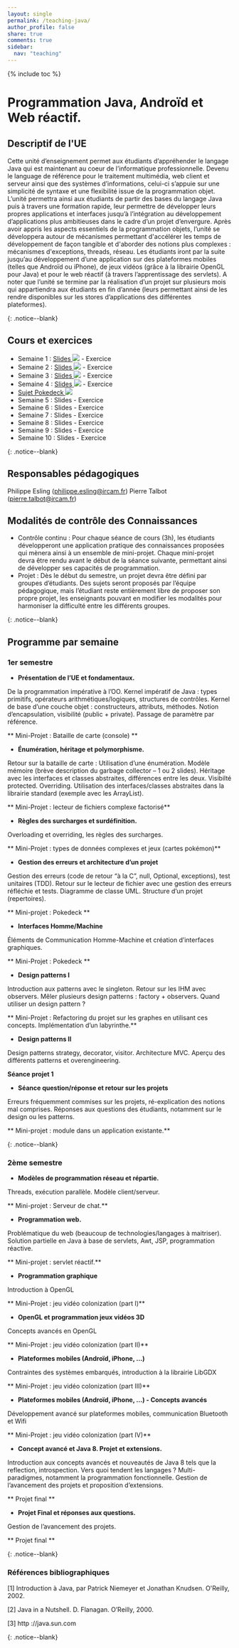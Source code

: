 ```yaml
---
layout: single
permalink: /teaching-java/
author_profile: false
share: true
comments: true
sidebar:
  nav: "teaching"
---
```


<script language="JavaScript" type="text/javascript" src="https://code.jquery.com/jquery-latest.min.js"></script>
<script>
$(document).ready(function(){
    $(".abuttons").click(function () {
        var idname= $(this).data('divid');
        $("#"+idname).show("slow");
    });
    $("#div1").hide();
    $("#div2").hide();
    $("#div3").hide();
});
</script>

{% include toc %}

# Programmation Java, Androïd et Web réactif.

## Descriptif de l'UE

<div markdown = "1">

Cette unité d’enseignement permet aux étudiants d’appréhender le langage Java qui est maintenant au coeur de l’informatique professionnelle. Devenu le language de référence pour le traitement multimédia, web client et serveur ainsi que des systèmes d’informations, celui-ci s’appuie sur une simplicité de syntaxe et une flexibilité issue de la programmation objet. L’unité permettra ainsi aux étudiants de partir des bases du langage Java puis à travers une formation rapide, leur permettre de développer leurs propres applications et interfaces jusqu’à l’intégration au développement d’applications plus ambitieuses dans le cadre d’un projet d’envergure. Après avoir appris les aspects essentiels de la programmation objets, l’unité se développera autour de mécanismes permettant d'accélérer les temps de développement de façon tangible et d'aborder des notions plus complexes : mécanismes d'exceptions, threads, réseau. Les étudiants iront par la suite jusqu’au développement d’une application sur des plateformes mobiles (telles que Androïd ou iPhone), de jeux vidéos (grâce à la librairie OpenGL pour Java) et pour le web réactif (à travers l’apprentissage des servlets). A noter que l’unité se termine par la réalisation d’un projet sur plusieurs mois qui appartiendra aux étudiants en fin d’année (leurs permettant ainsi de les rendre disponibles sur les stores d’applications des différentes plateformes).

</div>{: .notice--blank}

## Cours et exercices

<div markdown = "1">

  - Semaine 1 : [Slides ![](../images/pdf.png)](../documents/cours1.pdf) - Exercice 
  - Semaine 2 : [Slides ![](../images/pdf.png)](../documents/cours2.pdf) - Exercice 
  - Semaine 3 : [Slides ![](../images/pdf.png)](../documents/cours3.pdf) - Exercice 
  - Semaine 4 : [Slides ![](../images/pdf.png)](../documents/cours4.pdf) - Exercice
  - [Sujet Pokedeck ![](../images/pdf.png)](../documents/Java_Pokedeck.pdf)
  - Semaine 5 : Slides - Exercice 
  - Semaine 6 : Slides - Exercice 
  - Semaine 7 : Slides - Exercice
  - Semaine 8 : Slides - Exercice 
  - Semaine 9 : Slides - Exercice 
  - Semaine 10 : Slides - Exercice 

</div>{: .notice--blank}


## Responsables pédagogiques

Philippe Esling (philippe.esling@ircam.fr)
Pierre Talbot (pierre.talbot@ircam.fr)

## Modalités de contrôle des Connaissances

<div markdown = "1">

  * Contrôle continu	: Pour chaque séance de cours (3h), les étudiants développeront une application pratique des connaissances proposées qui mènera ainsi à un ensemble de mini-projet. Chaque mini-projet devra être rendu avant le début de la séance suivante, permettant ainsi de développer ses capacités de programmation.
  * Projet			: Dès le début du semestre, un projet devra être défini par groupes d’étudiants. Des sujets seront proposés par l’équipe pédagogique, mais l’étudiant reste entièrement libre de proposer son propre projet, les enseignants pouvant en modifier les modalités pour harmoniser la difficulté entre les différents groupes.

</div>{: .notice--blank}

## Programme par semaine

### 1er semestre

<div markdown = "1">

  - __Présentation de l’UE et fondamentaux.__ 
  
  De la programmation impérative à l’OO. Kernel impératif de Java : types primitifs, opérateurs arithmétiques/logiques, structures de contrôles. Kernel de base d’une couche objet : constructeurs, attributs, méthodes. Notion d’encapsulation, visibilité (public + private). Passage de paramètre par référence. 
  
  ** Mini-Projet : Bataille de carte (console) **
  
  - __Énumération, héritage et polymorphisme.__ 
  
  Retour sur la bataille de carte : Utilisation d’une énumération. Modèle mémoire (brève description du garbage collector – 1 ou 2 slides). Héritage avec les interfaces et classes abstraites, différences entre les deux. Visibilté protected. Overriding. Utilisation des interfaces/classes abstraites dans la librairie standard (exemple avec les ArrayList). 
  
  ** Mini-Projet : lecteur de fichiers complexe factorisé**
  
  - __Règles des surcharges et surdéfinition.__ 
  
  Overloading et overriding, les règles des surcharges. 
  
  ** Mini-Projet : types de données complexes et jeux (cartes pokémon)**
  
  - __Gestion des erreurs et architecture d’un projet__ 
  
  Gestion des erreurs (code de retour “à la C”, null, Optional<T>, exceptions), test unitaires (TDD). Retour sur le lecteur de fichier avec une gestion des erreurs réfléchie et tests. Diagramme de classe UML. Structure d’un projet (repertoires). 
  
  ** Mini-projet : Pokedeck **
  
  - __Interfaces Homme/Machine__ 
  
  Éléments de Communication Homme-Machine et création d’interfaces graphiques. 
  
  ** Mini-Projet : Pokedeck **
  
  - __Design patterns I__ 
  
  Introduction aux patterns avec le singleton. Retour sur les IHM avec observers. Mêler plusieurs design patterns : factory + observers. Quand utiliser un design pattern ? 
  
  ** Mini-Projet : Refactoring du projet sur les graphes en utilisant ces concepts. Implémentation d’un labyrinthe.**
  
  - __Design patterns II__ 
  
  Design patterns strategy, decorator, visitor. Architecture MVC. Aperçu des différents patterns et overengineering. 
  
  **Séance projet 1**
  
  - __Séance question/réponse et retour sur les projets__ 
  
  Erreurs fréquemment commises sur les projets, ré-explication des notions mal comprises. Réponses aux questions des étudiants, notamment sur le design ou les patterns. 
  
  ** Mini-projet : module dans un application existante.**

</div>{: .notice--blank}

### 2ème semestre 

<div markdown = "1">

  - __Modèles de programmation réseau et répartie.__
  
  Threads, exécution parallèle. Modèle client/serveur.
  
  ** Mini-projet : Serveur de chat.**
  
  - __Programmation web.__ 
  
  Problématique du web (beaucoup de technologies/langages à maitriser). Solution partielle en Java à base de servlets, Awt, JSP, programmation réactive. 
  
  ** Mini-projet : servlet réactif.**
  
  - __Programmation graphique__ 
  
  Introduction à OpenGL 
  
  ** Mini-Projet : jeu vidéo colonization (part I)**
  
  - __OpenGL et programmation jeux vidéos 3D__ 
  
  Concepts avancés en OpenGL 
  
  ** Mini-Projet : jeu vidéo colonization (part II)**
  
  - __Plateformes mobiles (Androïd, iPhone, ...)__ 
  
  Contraintes des systèmes embarqués, introduction à la librairie LibGDX 
  
  ** Mini-Projet : jeu vidéo colonization (part III)**
  
  - __Plateformes mobiles (Androïd, iPhone, …) - Concepts avancés__ 
  
  Développement avancé sur plateformes mobiles, communication Bluetooth et Wifi 
  
  ** Mini-Projet : jeu vidéo colonization (part IV)**
  
  - __Concept avancé et Java 8. Projet et extensions.__
  
  Introduction aux concepts avancés et nouveautés de Java 8 tels que la reflection, introspection. Vers quoi tendent les langages ? Multi-paradigmes, notamment la programmation fonctionnelle. Gestion de l’avancement des projets et proposition d’extensions. 
  
  ** Projet final **
  
  - __Projet Final et réponses aux questions.__ 
  
  Gestion de l’avancement des projets. 
  
  ** Projet final **

</div>{: .notice--blank}

### Références bibliographiques

<div markdown = "1">

[1] Introduction à Java, par Patrick Niemeyer et Jonathan Knudsen. O'Reilly, 2002.

[2] Java in a Nutshell. D. Flanagan. O’Reilly, 2000.

[3] http ://java.sun.com


</div>{: .notice--blank}
